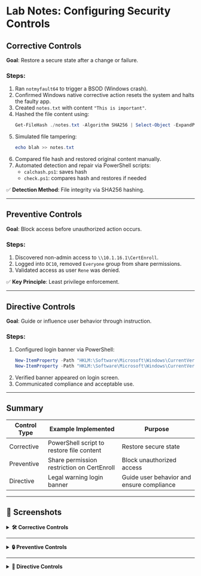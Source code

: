 # Lab Notes: Configuring Security Controls

## Corrective Controls

**Goal**: Restore a secure state after a change or failure.

### Steps:
1. Ran `notmyfault64` to trigger a BSOD (Windows crash).
2. Confirmed Windows native corrective action resets the system and halts the faulty app.
3. Created `notes.txt` with content `"This is important"`.
4. Hashed the file content using:
   ```powershell
   Get-FileHash ./notes.txt -Algorithm SHA256 | Select-Object -ExpandProperty Hash | Set-Content ./hash.txt
   ```
5. Simulated file tampering:
   ```powershell
   echo blah >> notes.txt
   ```
6. Compared file hash and restored original content manually.
7. Automated detection and repair via PowerShell scripts:
   - `calchash.ps1`: saves hash
   - `check.ps1`: compares hash and restores if needed

✅ **Detection Method**: File integrity via SHA256 hashing.

---

## Preventive Controls

**Goal**: Block access before unauthorized action occurs.

### Steps:
1. Discovered non-admin access to `\\10.1.16.1\CertEnroll`.
2. Logged into `DC10`, removed `Everyone` group from share permissions.
3. Validated access as user `Rene` was denied.

✅ **Key Principle**: Least privilege enforcement.

---

## Directive Controls

**Goal**: Guide or influence user behavior through instruction.

### Steps:
1. Configured login banner via PowerShell:
   ```powershell
   New-ItemProperty -Path "HKLM:\Software\Microsoft\Windows\CurrentVersion\Policies\System" -Name "legalnoticecaption" -Value "Authorized Use Only" -PropertyType "String" -Force
   New-ItemProperty -Path "HKLM:\Software\Microsoft\Windows\CurrentVersion\Policies\System" -Name "legalnoticetext" -Value $BannerText -PropertyType "String" -Force
   ```
2. Verified banner appeared on login screen.
3. Communicated compliance and acceptable use.

---

## Summary

| Control Type | Example Implemented                        | Purpose                                   |
| ------------ | ------------------------------------------ | ----------------------------------------- |
| Corrective   | PowerShell script to restore file content  | Restore secure state                      |
| Preventive   | Share permission restriction on CertEnroll | Block unauthorized access                 |
| Directive    | Legal warning login banner                 | Guide user behavior and ensure compliance |
----
## 📸 Screenshots

<details>
<summary><strong>🛠️ Corrective Controls</strong></summary>

<br>

<img src="https://github.com/user-attachments/assets/4f97b8b7-b742-4453-b8cd-179fefc936a6" width="800" alt="BSOD using notmyfault64">
<img src="https://github.com/user-attachments/assets/73a7edc5-c49a-4626-b698-d31e2ce001bf" width="800" alt="Windows auto-recovery">
<img src="https://github.com/user-attachments/assets/4aee250e-f5e9-4235-bc1c-d96066b50c65" width="800" alt="Creating and hashing notes.txt">
<img src="https://github.com/user-attachments/assets/8078c5d0-d2f1-49ca-9f61-0575fec4d020" width="800" alt="File tampering simulation">
<img src="https://github.com/user-attachments/assets/b4ba599e-bb73-47f9-a663-baf30ba6dbd2" width="800" alt="PowerShell: Compare & restore hash">
<img src="https://github.com/user-attachments/assets/6f7cd7b8-36f2-4887-8853-d44e49dff3ae" width="800" alt="Hash validation complete">

</details>

---

<details>
<summary><strong>🔒 Preventive Controls</strong></summary>

<br>

<img src="https://github.com/user-attachments/assets/e2caaa0e-36fc-4acb-a52c-3715d20d0aec" width="800" alt="CertEnroll accessed by non-admin">
<img src="https://github.com/user-attachments/assets/229a88de-1d4a-486a-8a6f-fd7320a00c62" width="800" alt="DC10 share permission settings">
<img src="https://github.com/user-attachments/assets/2580bee0-678b-463a-821c-82f1158f2977" width="800" alt="Access denied for user Rene">
<img src="https://github.com/user-attachments/assets/ef78505f-e122-42f3-83f5-760214b2de40" width="800" alt="Access control verification">

</details>

---

<details>
<summary><strong>📢 Directive Controls</strong></summary>

<br>

<img src="https://github.com/user-attachments/assets/3238e5bc-eab7-4043-97e3-01ab8d3b36bd" width="800" alt="Login banner registry configuration">
<img src="https://github.com/user-attachments/assets/8b192cda-0579-4424-8e7c-b838af6b002c" width="800" alt="Legal login banner on display">
<img src="https://github.com/user-attachments/assets/eb75d28d-abe1-482a-8579-196b45aa3cc9" width="800" alt="Login screen validation">

</details>

